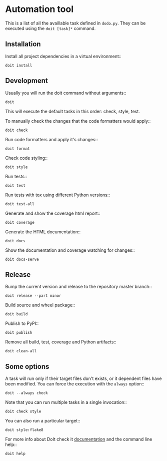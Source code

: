 Automation tool
===============

This is a list of all the availlable task defined in `dodo.py`. They can be executed using the `doit [task]*` command.

Installation
------------

Install all project dependencies in a virtual environment::

    doit install

Development
-----------

Usually you will run the doit command without arguments::

    doit

This will execute the default tasks in this order: check, style, test.

To manually check the changes that the code formatters would apply::

    doit check

Run code formatters and apply it's changes::

    doit format

Check code styling::

    doit style

Run tests::

    doit test

Run tests with tox using different Python versions::

    doit test-all

Generate and show the coverage html report::

    doit coverage

Generate the HTML documentation::

    doit docs

Show the documentation and coverage watching for changes::

    doit docs-serve

Release
-------

Bump the current version and release to the repository master branch::

    doit release --part minor

Build source and wheel package::

    doit build

Publish to PyPI::

    doit publish

Remove all build, test, coverage and Python artifacts::

    doit clean-all

Some options
------------

A task will run only if their target files don't exists, or it dependent files have been modified. You can force the execution with the `always` option::

    doit --always check

Note that you can run multiple tasks in a single invocation::

    doit check style

You can also run a particular target::

    doit style:flake8

For more info about DoIt check it [documentation](http://pydoit.org/contents.html) and the command line help::

    doit help
